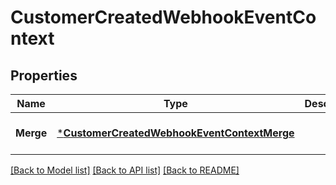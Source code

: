 # CustomerCreatedWebhookEventContext

## Properties
Name | Type | Description | Notes
------------ | ------------- | ------------- | -------------
**Merge** | [***CustomerCreatedWebhookEventContextMerge**](CustomerCreatedWebhookEventContextMerge.md) |  | [optional] [default to null]

[[Back to Model list]](../README.md#documentation-for-models) [[Back to API list]](../README.md#documentation-for-api-endpoints) [[Back to README]](../README.md)

